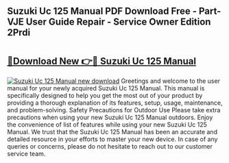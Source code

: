 ## Suzuki Uc 125 Manual PDF Download Free - Part-VJE User Guide Repair - Service Owner Edition 2Prdi

# <h2><a href="http://bc48990.oget.top/?id=Suzuki+Uc+125+Manual">🔗Download New 👉🔴 Suzuki Uc 125 Manual</a></h2>

[![Suzuki Uc 125 Manual new download](https://i.imgur.com/5g1atiW.png)](http://bc48990.oget.top/?id=Suzuki+Uc+125+Manual)
Greetings and welcome to the user manual for your newly acquired Suzuki Uc 125 Manual. This manual is specifically designed to help you get the most out of your product by providing a thorough explanation of its features, setup, usage, maintenance, and problem-solving. Safety Precautions for Outdoor Use Please take extra precautions when using your new Suzuki Uc 125 Manual outdoors. Enjoy the convenience of list of features while using your new Suzuki Uc 125 Manual. We trust that the Suzuki Uc 125 Manual has been an accurate and detailed resource in your efforts to master your new device. In case of any queries or concerns, please do not hesitate to reach out to our customer service team.
